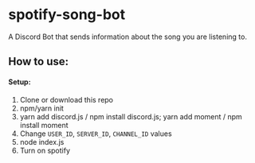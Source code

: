 # spotify-song-bot
A Discord Bot that sends information about the song you are listening to.


How to use:
-

#### Setup:
1. Clone or download this repo
2. npm/yarn init
3. yarn add discord.js / npm install discord.js; yarn add moment / npm install moment
4. Change `USER_ID`, `SERVER_ID`, `CHANNEL_ID` values
5. node index.js
6. Turn on spotify
